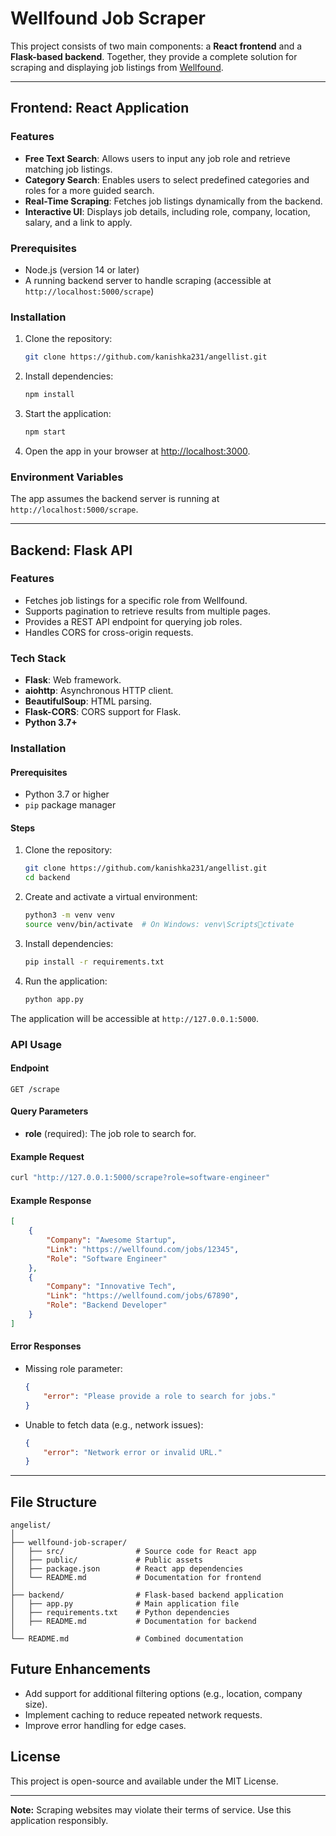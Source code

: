 # Wellfound Job Scraper

This project consists of two main components: a **React frontend** and a **Flask-based backend**. Together, they provide a complete solution for scraping and displaying job listings from [Wellfound](https://wellfound.com).

---

## Frontend: React Application

### Features
- **Free Text Search**: Allows users to input any job role and retrieve matching job listings.
- **Category Search**: Enables users to select predefined categories and roles for a more guided search.
- **Real-Time Scraping**: Fetches job listings dynamically from the backend.
- **Interactive UI**: Displays job details, including role, company, location, salary, and a link to apply.

### Prerequisites
- Node.js (version 14 or later)
- A running backend server to handle scraping (accessible at `http://localhost:5000/scrape`)

### Installation
1. Clone the repository:
   ```bash
   git clone https://github.com/kanishka231/angellist.git
   ```

2. Install dependencies:
   ```bash
   npm install
   ```

3. Start the application:
   ```bash
   npm start
   ```

4. Open the app in your browser at [http://localhost:3000](http://localhost:3000).

### Environment Variables
The app assumes the backend server is running at `http://localhost:5000/scrape`.

---

## Backend: Flask API

### Features
- Fetches job listings for a specific role from Wellfound.
- Supports pagination to retrieve results from multiple pages.
- Provides a REST API endpoint for querying job roles.
- Handles CORS for cross-origin requests.

### Tech Stack
- **Flask**: Web framework.
- **aiohttp**: Asynchronous HTTP client.
- **BeautifulSoup**: HTML parsing.
- **Flask-CORS**: CORS support for Flask.
- **Python 3.7+**

### Installation

#### Prerequisites
- Python 3.7 or higher
- `pip` package manager

#### Steps
1. Clone the repository:
   ```bash
   git clone https://github.com/kanishka231/angellist.git
   cd backend
   ```

2. Create and activate a virtual environment:
   ```bash
   python3 -m venv venv
   source venv/bin/activate  # On Windows: venv\Scriptsctivate
   ```

3. Install dependencies:
   ```bash
   pip install -r requirements.txt
   ```

4. Run the application:
   ```bash
   python app.py
   ```

The application will be accessible at `http://127.0.0.1:5000`.

### API Usage

#### Endpoint
`GET /scrape`

#### Query Parameters
- **role** (required): The job role to search for.

#### Example Request
```bash
curl "http://127.0.0.1:5000/scrape?role=software-engineer"
```

#### Example Response
```json
[
    {
        "Company": "Awesome Startup",
        "Link": "https://wellfound.com/jobs/12345",
        "Role": "Software Engineer"
    },
    {
        "Company": "Innovative Tech",
        "Link": "https://wellfound.com/jobs/67890",
        "Role": "Backend Developer"
    }
]
```

#### Error Responses
- Missing role parameter:
  ```json
  {
      "error": "Please provide a role to search for jobs."
  }
  ```

- Unable to fetch data (e.g., network issues):
  ```json
  {
      "error": "Network error or invalid URL."
  }
  ```

---

## File Structure
```
angelist/
│
├── wellfound-job-scraper/  
│   ├── src/                # Source code for React app
│   ├── public/             # Public assets
│   ├── package.json        # React app dependencies
│   └── README.md           # Documentation for frontend
│
├── backend/                # Flask-based backend application
│   ├── app.py              # Main application file
│   ├── requirements.txt    # Python dependencies
│   ├── README.md           # Documentation for backend
│
└── README.md               # Combined documentation
```

## Future Enhancements
- Add support for additional filtering options (e.g., location, company size).
- Implement caching to reduce repeated network requests.
- Improve error handling for edge cases.

## License
This project is open-source and available under the MIT License.

---

**Note:** Scraping websites may violate their terms of service. Use this application responsibly.
